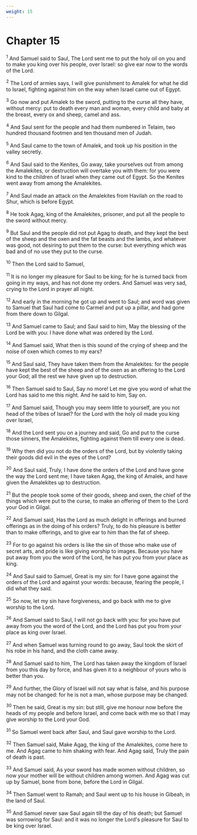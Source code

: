 ```yaml
---
weight: 15
---
```


# Chapter 15

<sup>1</sup> And Samuel said to Saul, The Lord sent me to put the holy oil on you and to make you king over his people, over Israel: so give ear now to the words of the Lord. 

<sup>2</sup> The Lord of armies says, I will give punishment to Amalek for what he did to Israel, fighting against him on the way when Israel came out of Egypt. 

<sup>3</sup> Go now and put Amalek to the sword, putting to the curse all they have, without mercy: put to death every man and woman, every child and baby at the breast, every ox and sheep, camel and ass. 

<sup>4</sup> And Saul sent for the people and had them numbered in Telaim, two hundred thousand footmen and ten thousand men of Judah. 

<sup>5</sup> And Saul came to the town of Amalek, and took up his position in the valley secretly. 

<sup>6</sup> And Saul said to the Kenites, Go away, take yourselves out from among the Amalekites, or destruction will overtake you with them: for you were kind to the children of Israel when they came out of Egypt. So the Kenites went away from among the Amalekites. 

<sup>7</sup> And Saul made an attack on the Amalekites from Havilah on the road to Shur, which is before Egypt. 

<sup>8</sup> He took Agag, king of the Amalekites, prisoner, and put all the people to the sword without mercy. 

<sup>9</sup> But Saul and the people did not put Agag to death, and they kept the best of the sheep and the oxen and the fat beasts and the lambs, and whatever was good, not desiring to put them to the curse: but everything which was bad and of no use they put to the curse. 

<sup>10</sup> Then the Lord said to Samuel, 

<sup>11</sup> It is no longer my pleasure for Saul to be king; for he is turned back from going in my ways, and has not done my orders. And Samuel was very sad, crying to the Lord in prayer all night. 

<sup>12</sup> And early in the morning he got up and went to Saul; and word was given to Samuel that Saul had come to Carmel and put up a pillar, and had gone from there down to Gilgal. 

<sup>13</sup> And Samuel came to Saul; and Saul said to him, May the blessing of the Lord be with you: I have done what was ordered by the Lord. 

<sup>14</sup> And Samuel said, What then is this sound of the crying of sheep and the noise of oxen which comes to my ears? 

<sup>15</sup> And Saul said, They have taken them from the Amalekites: for the people have kept the best of the sheep and of the oxen as an offering to the Lord your God; all the rest we have given up to destruction. 

<sup>16</sup> Then Samuel said to Saul, Say no more! Let me give you word of what the Lord has said to me this night. And he said to him, Say on. 

<sup>17</sup> And Samuel said, Though you may seem little to yourself, are you not head of the tribes of Israel? for the Lord with the holy oil made you king over Israel, 

<sup>18</sup> And the Lord sent you on a journey and said, Go and put to the curse those sinners, the Amalekites, fighting against them till every one is dead. 

<sup>19</sup> Why then did you not do the orders of the Lord, but by violently taking their goods did evil in the eyes of the Lord? 

<sup>20</sup> And Saul said, Truly, I have done the orders of the Lord and have gone the way the Lord sent me; I have taken Agag, the king of Amalek, and have given the Amalekites up to destruction. 

<sup>21</sup> But the people took some of their goods, sheep and oxen, the chief of the things which were put to the curse, to make an offering of them to the Lord your God in Gilgal. 

<sup>22</sup> And Samuel said, Has the Lord as much delight in offerings and burned offerings as in the doing of his orders? Truly, to do his pleasure is better than to make offerings, and to give ear to him than the fat of sheep. 

<sup>23</sup> For to go against his orders is like the sin of those who make use of secret arts, and pride is like giving worship to images. Because you have put away from you the word of the Lord, he has put you from your place as king. 

<sup>24</sup> And Saul said to Samuel, Great is my sin: for I have gone against the orders of the Lord and against your words: because, fearing the people, I did what they said. 

<sup>25</sup> So now, let my sin have forgiveness, and go back with me to give worship to the Lord. 

<sup>26</sup> And Samuel said to Saul, I will not go back with you: for you have put away from you the word of the Lord, and the Lord has put you from your place as king over Israel. 

<sup>27</sup> And when Samuel was turning round to go away, Saul took the skirt of his robe in his hand, and the cloth came away. 

<sup>28</sup> And Samuel said to him, The Lord has taken away the kingdom of Israel from you this day by force, and has given it to a neighbour of yours who is better than you. 

<sup>29</sup> And further, the Glory of Israel will not say what is false, and his purpose may not be changed: for he is not a man, whose purpose may be changed. 

<sup>30</sup> Then he said, Great is my sin: but still, give me honour now before the heads of my people and before Israel, and come back with me so that I may give worship to the Lord your God. 

<sup>31</sup> So Samuel went back after Saul, and Saul gave worship to the Lord. 

<sup>32</sup> Then Samuel said, Make Agag, the king of the Amalekites, come here to me. And Agag came to him shaking with fear. And Agag said, Truly the pain of death is past. 

<sup>33</sup> And Samuel said, As your sword has made women without children, so now your mother will be without children among women. And Agag was cut up by Samuel, bone from bone, before the Lord in Gilgal. 

<sup>34</sup> Then Samuel went to Ramah; and Saul went up to his house in Gibeah, in the land of Saul. 

<sup>35</sup> And Samuel never saw Saul again till the day of his death; but Samuel was sorrowing for Saul: and it was no longer the Lord's pleasure for Saul to be king over Israel. 


